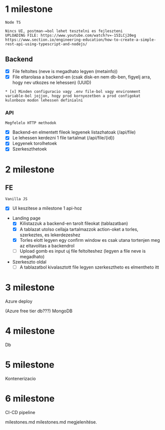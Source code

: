 1 milestone
===========
```
Node TS
```
```
Nincs UI, postman-=bol lehet tesztelni es fejleszteni
UPLOADING FILE: https://www.youtube.com/watch?v=-15ILCj20eg
https://www.section.io/engineering-education/how-to-create-a-simple-rest-api-using-typescript-and-nodejs/
```

Backend
---------- 
* [x] File feltoltes (neve is megadhato legyen (metainfo))
* [x] File eltarolasa a backend-en (csak disk-en nem db-ben, figyelj arra, hogy nev utkozes ne lehessen) (UUID)

```
* [x] Minden configuracio vagy .env file-bol vagy environment variable-bol jojjon, hogy prod kornyezetben a prod configokat kulonbozo modon lehessen definialni
```

### API
```
Megfelelo HTTP methodok
```
* [x] Backend-en elmentett fileok legyenek listazhatoak (/api/file)
* [x] Le lehessen kerdezni 1 file tartalmat (/api/file/{id})
* [x] Legyenek torolhetoek
* [x] Szerkeszthetoek

2 milestone
===========

FE
-----------

```
Vanilla JS
```
* [x] UI keszitese a milestone 1 api-hoz

* Landing page
    * [x] Kilistazzuk a backend-en tarolt fileokat (tablazatban)
    * [x] A tablazat utolso cellaja tartalmazzok action-oket a torles, szerkeztes, es lekerdezeshez
    * [x] Torles elott legyen egy confirm window es csak utana tortenjen meg az eltavolitas a backendrol
    * [ ] Upload gomb es input uj file feltolteshez (legyen a file neve is megadhato)
* Szerkeszto oldal
    * [ ] A tablazatbol kivalasztott file legyen szerkesztheto es elmentheto itt

3 milestone
============

Azure deploy

(Azure free tier db???)
MongoDB

4 milestone
============

Db 

5 milestone
============
Kontenerizacio

6 milestone
============

CI-CD pipeline

milestones.md
milestones.md megjelenítése.